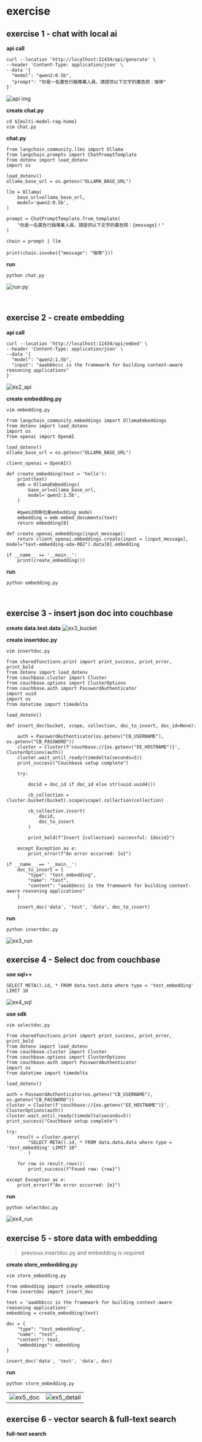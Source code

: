 # exercise

## exercise 1 - chat with local ai

**api call**
```
curl --location 'http://localhost:11434/api/generate' \
--header 'Content-Type: application/json' \
--data '{
  "model": "qwen2:0.5b",
  "prompt": "你是一名廣告行銷專業人員，請提供以下文字的廣告詞：咖啡"
}'
```

![api img](/static/images/exercise/ex1_api.png)

**create chat.py**
```
cd ${multi-model-rag-home}
vim chat.py
```

**chat.py**
```
from langchain_community.llms import Ollama
from langchain.prompts import ChatPromptTemplate
from dotenv import load_dotenv
import os 
```

```
load_dotenv()
ollama_base_url = os.getenv("OLLAMA_BASE_URL")

llm = Ollama(
    base_url=ollama_base_url, 
    model='qwen2:0.5b',
)

prompt = ChatPromptTemplate.from_template(
    "你是一名廣告行銷專業人員，請提供以下文字的廣告詞：{message}！"
)

chain = prompt | llm

print(chain.invoke({"message": "咖啡"}))
```

**run**
```
python chat.py
```

![run py](/static/images/exercise/ex1_run_py.png)

<br>

## exercise 2 - create embedding

**api call**
```
curl --location 'http://localhost:11434/api/embed' \
--header 'Content-Type: application/json' \
--data '{
  "model": "qwen2:1.5b",
  "input": "aaabbbccc is the framework for building context-aware reasoning applications"
}'
```

![ex2_api](/static/images/exercise/ex2_api.png)

**create embedding.py**
```
vim embedding.py
```

```
from langchain_community.embeddings import OllamaEmbeddings
from dotenv import load_dotenv
import os 
from openai import OpenAI
```

```
load_dotenv()
ollama_base_url = os.getenv("OLLAMA_BASE_URL")

client_openai = OpenAI()

def create_embedding(text = 'hello'):
    print(text)
    emb = OllamaEmbeddings(
        base_url=ollama_base_url, 
        model='qwen2:1.5b',
    )

    #qwen2同時也是embedding model
    embedding = emb.embed_documents(text)
    return embedding[0]

def create_openai_embeddings(input_message):
    return client_openai.embeddings.create(input = [input_message], model="text-embedding-ada-002").data[0].embedding

if __name__ == '__main__':
    print(create_embedding())
```

**run**
```
python embedding.py
```

<br>

## exercise 3 - insert json doc into couchbase

**create data.test.data**
![ex3_bucket](/static/images/exercise/ex3_bucket.png)

**create insertdoc.py**
```
vim insertdoc.py
```

```
from sharedfunctions.print import print_success, print_error, print_bold
from dotenv import load_dotenv
from couchbase.cluster import Cluster
from couchbase.options import ClusterOptions
from couchbase.auth import PasswordAuthenticator
import uuid
import os 
from datetime import timedelta

load_dotenv()
```

```
def insert_doc(bucket, scope, collection, doc_to_insert, doc_id=None): 

    auth = PasswordAuthenticator(os.getenv("CB_USERNAME"), os.getenv("CB_PASSWORD"))
    cluster = Cluster(f'couchbase://{os.getenv("EE_HOSTNAME")}', ClusterOptions(auth))
    cluster.wait_until_ready(timedelta(seconds=5))
    print_success("Couchbase setup complete")
            
    try:

        docid = doc_id if doc_id else str(uuid.uuid4())

        cb_collection = cluster.bucket(bucket).scope(scope).collection(collection)
        
        cb_collection.insert(
            docid,
            doc_to_insert
        )
        
        print_bold(f"Insert {collection} successful: {docid}")
            
    except Exception as e:
        print_error(f"An error occurred: {e}")
```
```
if __name__ == '__main__':
    doc_to_insert = {
        "type": "test_embedding",
        "name": "test",
        "content": "aaabbbccc is the framework for building context-aware reasoning applications"
    }

    insert_doc('data', 'test', 'data', doc_to_insert)
```

**run**
```
python insertdoc.py
```

![ex3_run](/static/images/exercise/ex3_run.png)


## exercise 4 - Select doc from couchbase

**use sql++**
```
SELECT META().id, * FROM data.test.data where type = 'test_embedding' LIMIT 10
```
![ex4_sql](/static/images/exercise/ex4_sql.png)

**use sdk**
```
vim selectdoc.py
```

```
from sharedfunctions.print import print_success, print_error, print_bold
from dotenv import load_dotenv
from couchbase.cluster import Cluster
from couchbase.options import ClusterOptions
from couchbase.auth import PasswordAuthenticator
import os 
from datetime import timedelta
```
```
load_dotenv()

auth = PasswordAuthenticator(os.getenv("CB_USERNAME"), os.getenv("CB_PASSWORD"))
cluster = Cluster(f'couchbase://{os.getenv("EE_HOSTNAME")}', ClusterOptions(auth))
cluster.wait_until_ready(timedelta(seconds=5))
print_success("Couchbase setup complete")
```
```
try:
    result = cluster.query(
        "SELECT META().id, * FROM data.data.data where type = 'test_embedding' LIMIT 10"
        )

    for row in result.rows():
        print_success(f"Found row: {row}")

except Exception as e:
    print_error(f"An error occurred: {e}")
```

**run**
```
python selectdoc.py
```
![ex4_run](/static/images/exercise/ex4_run.png)

## exercise 5 - store data with embedding

>previous insertdoc.py and embedding is required

**create store_embedding.py**
```
vim store_embedding.py
```

```
from embedding import create_embedding
from insertdoc import insert_doc
```

```
text = 'aaabbbccc is the framework for building context-aware reasoning applications'
embedding = create_embedding(text)

doc = {
    "type": "test_embedding",
    "name": "test",
    "content": text,
    "embeddings": embedding
}

insert_doc('data', 'test', 'data', doc)
```

**run**
```
python store_embedding.py
```

|||
|---|---|
|![ex5_doc](/static/images/exercise/ex5_doc.png)|![ex5_detail](/static/images/exercise/ex5_detail.png)|


## exercise 6 - vector search & full-text search

**full-text search**